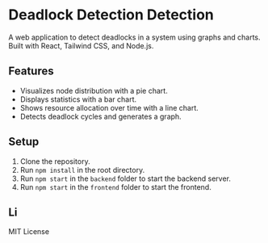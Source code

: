 # Deadlock Detection Detection

A web application to detect deadlocks in a system using graphs and charts. Built with React, Tailwind CSS, and Node.js.

## Features
- Visualizes node distribution with a pie chart.
- Displays statistics with a bar chart.
- Shows resource allocation over time with a line chart.
- Detects deadlock cycles and generates a graph.

## Setup
1. Clone the repository.
2. Run `npm install` in the root directory.
3. Run `npm start` in the `backend` folder to start the backend server.
4. Run `npm start` in the `frontend` folder to start the frontend.

## Li
MIT License
